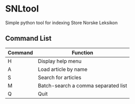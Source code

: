 # SNLtool
Simple python tool for indexing Store Norske Leksikon

## Command List
|Command|Function|
|---|---|
|H| Display help menu|
|A|Load article by name|
|S|Search for articles|
|M|Batch-search a comma separated list|
|Q|Quit|
